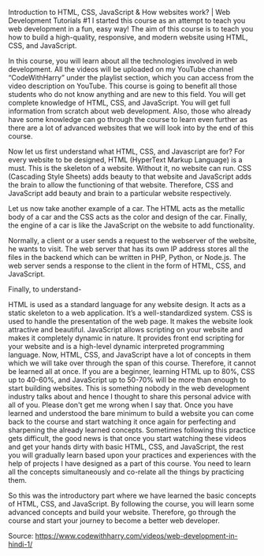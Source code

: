 Introduction to HTML, CSS, JavaScript & How websites work? | Web Development Tutorials #1
I started this course as an attempt to teach you web development in a fun, easy way! The aim of this course is to teach you how to build a high-quality, responsive, and modern website using HTML, CSS, and JavaScript.

 

In this course, you will learn about all the technologies involved in web development. All the videos will be uploaded on my YouTube channel “CodeWithHarry” under the playlist section, which you can access from the video description on YouTube. This course is going to benefit all those students who do not know anything and are new to this field. You will get complete knowledge of HTML, CSS, and JavaScript. You will get full information from scratch about web development. Also, those who already have some knowledge can go through the course to learn even further as there are a lot of advanced websites that we will look into by the end of this course.

 

Now let us first understand what HTML, CSS, and Javascript are for? For every website to be designed, HTML (HyperText Markup Language) is a must. This is the skeleton of a website. Without it, no website can run. CSS (Cascading Style Sheets) adds beauty to that website and JavaScript adds the brain to allow the functioning of that website. Therefore, CSS and JavaScript add beauty and brain to a particular website respectively. 

Let us now take another example of a car. The HTML acts as the metallic body of a car and the CSS acts as the color and design of the car. Finally, the engine of a car is like the JavaScript on the website to add functionality. 

Normally, a client or a user sends a request to the webserver of the website, he wants to visit. The web server that has its own IP address stores all the files in the backend which can be written in PHP, Python, or Node.js. The web server sends a response to the client in the form of HTML, CSS, and JavaScript. 

Finally, to understand-

HTML is used as a standard language for any website design. It acts as a static skeleton to a web application. It’s a well-standardized system.
CSS is used to handle the presentation of the web page. It makes the website look attractive and beautiful.
JavaScript allows scripting on your website and makes it completely dynamic in nature. It provides front end scripting for your website and is a high-level dynamic interpreted programming language.
Now, HTML, CSS, and JavaScript have a lot of concepts in them which we will take over through the span of this course. Therefore, it cannot be learned all at once. If you are a beginner, learning HTML up to 80%, CSS up to 40-60%, and JavaScript up to 50-70% will be more than enough to start building websites. This is something nobody in the web development industry talks about and hence I thought to share this personal advice with all of you.  Please don't get me wrong when I say that. Once you have learned and understood the bare minimum to build a website you can come back to the course and start watching it once again for perfecting and sharpening the already learned concepts. Sometimes following this practice gets difficult, the good news is that once you start watching these videos and get your hands dirty with basic HTML, CSS, and JavaScript, the rest you will gradually learn based upon your practices and experiences with the help of projects I have designed as a part of this course. You need to learn all the concepts simultaneously and co-relate all the things by practicing them.

 

So this was the introductory part where we have learned the basic concepts of HTML, CSS, and JavaScript. By following the course, you will learn some advanced concepts and build your website. Therefore, go through the course and start your journey to become a better web developer.

Source: https://www.codewithharry.com/videos/web-development-in-hindi-1/